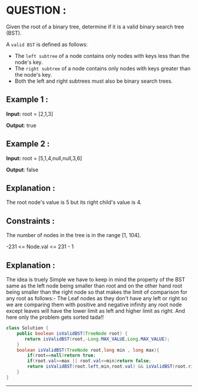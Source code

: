 **<h1>QUESTION : </h1>**
Given the root of a binary tree, determine if it is a valid binary search tree (BST).

A `valid BST` is defined as follows:

* The `left subtree` of a node contains only nodes with keys less than the node's key.
* The `right subtree` of a node contains only nodes with keys greater than the node's key.
* Both the left and right subtrees must also be binary search trees.

**<h2>Example 1 :</h2>**

**Input:**  root = [2,1,3]

**Output**: true

**<h2>Example 2 :</h2>**

**Input:**  root = [5,1,4,null,null,3,6]

**Output**: false

**<h2>Explanation :</h2>**  The root node's value is 5 but its right child's value is 4.

**<h2>Constraints :</h2>**
The number of nodes in the tree is in the range [1, 104].

-231 <= Node.val <= 231 - 1

**<h2>Explanation :</h2>**
The idea is truely Simple we have to keep in mind the property of the BST same as the left node being smaller than root and on the other hand root being smaller than the right node so that makes the limit of comparison for any root as follows:-
The Leaf nodes as they don't have any left or right so we are comparing them with positive and negative infinity
any root node except leaves will have the lower limit as left and higher limit as right.
And here only the problem gets sorted tada!!

```java
class Solution {
    public boolean isValidBST(TreeNode root) {
       return isValidBST(root,-Long.MAX_VALUE,Long.MAX_VALUE);
    }
    boolean isValidBST(TreeNode root,long min , long max){
        if(root==null)return true;
        if(root.val>=max || root.val<=min)return false;
        return isValidBST(root.left,min,root.val) && isValidBST(root.right,root.val,max);
    }
}
```

---